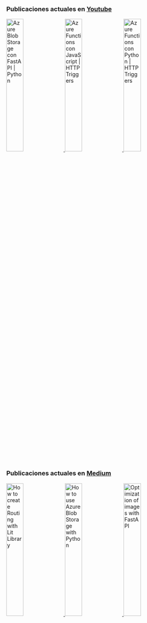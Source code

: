 ###  Publicaciones actuales en [Youtube](https://www.youtube.com/channel/UCNtGnenu3-E363hcijzVt0w/featured)

<a href="https://www.youtube.com/watch?v=jHi-i3QVyNE" target='_blank'>
 <img width='30%' src="https://i.ytimg.com/vi/jHi-i3QVyNE/hqdefault.jpg" alt="Azure Blob Storage con FastAPI | Python" />
</a>
<a href="https://www.youtube.com/watch?v=ezvMHG-iuz0" target='_blank'>
 <img width='30%' src="https://i.ytimg.com/vi/ezvMHG-iuz0/hqdefault.jpg" alt="Azure Functions con JavaScript | HTTP Triggers" />
</a>
<a href="https://www.youtube.com/watch?v=tjIN_azNG8s" target='_blank'>
 <img width='30%' src="https://i.ytimg.com/vi/tjIN_azNG8s/hqdefault.jpg" alt="Azure Functions con Python | HTTP Triggers" />
</a>


###  Publicaciones actuales en [Medium](https://medium.com/@nelsoncode019)

<a href="https://nelsoncode.medium.com/how-to-create-routing-with-lit-library-d14223ca21a9?source=rss-57948f2413ba------2" target='_blank'>
  <img width='30%' src=https://cdn-images-1.medium.com/max/1024/1*2c4o5xfe8bSXP7qHOsu1SQ.png alt="How to create Routing with Lit Library" />
</a>
<a href="https://nelsoncode.medium.com/how-to-use-azure-blob-storage-with-python-dcda108737f?source=rss-57948f2413ba------2" target='_blank'>
  <img width='30%' src="https://cdn-images-1.medium.com/max/1024/1*MQJBGltqu3zZ4vg9NAmWnw.png" alt="How to use Azure Blob Storage with Python" />
</a>
<a href="https://nelsoncode.medium.com/optimization-of-images-with-fastapi-2a1427b57358?source=rss-57948f2413ba------2" target='_blank'>
  <img width='30%' src="https://cdn-images-1.medium.com/max/1024/1*WlEkb5FTUzgu2mH743O_vA.png" alt="Optimization of images with FastAPI" />
</a>




